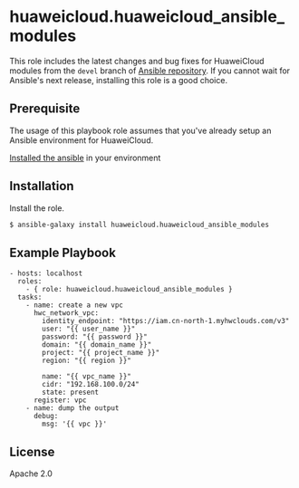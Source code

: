 huaweicloud.huaweicloud_ansible_modules
=========

This role includes the latest changes and bug fixes for HuaweiCloud modules from the `devel` branch of [Ansible repository](https://github.com/ansible/ansible). If you cannot wait for Ansible's next release, installing this role is a good choice. 

Prerequisite
------------

The usage of this playbook role assumes that you've already setup an Ansible environment for HuaweiCloud.

[Installed the ansible](https://docs.ansible.com/ansible/latest/installation_guide/intro_installation.html) in your environment

Installation
------------

Install the role.

  ``` bash
  $ ansible-galaxy install huaweicloud.huaweicloud_ansible_modules
  ```

Example Playbook
----------------

    - hosts: localhost
      roles:
        - { role: huaweicloud.huaweicloud_ansible_modules }
      tasks:
		- name: create a new vpc
		  hwc_network_vpc:
			identity_endpoint: "https://iam.cn-north-1.myhwclouds.com/v3"
			user: "{{ user_name }}"
			password: "{{ password }}"
			domain: "{{ domain_name }}"
			project: "{{ project_name }}"
			region: "{{ region }}"

			name: "{{ vpc_name }}"
			cidr: "192.168.100.0/24"
			state: present
		  register: vpc 
		- name: dump the output
		  debug:
			msg: '{{ vpc }}'

License
-------
Apache 2.0
